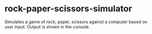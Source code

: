 # rock-paper-scissors-simulator

Simulates a game of rock, paper, scissors against a computer based on user input. Output is shown in the console.